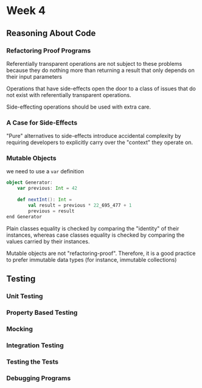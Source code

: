# Week 4
## Reasoning About Code
### Refactoring Proof Programs
Referentially transparent operations are not subject to these problems because they do nothing more than returning a result that only depends on their input parameters

Operations that have side-effects open the door to a class of issues that do not exist with referentially transparent operations.

Side-effecting operations should be used with extra care.

### A Case for Side-Effects
"Pure" alternatives to side-effects introduce accidental complexity by requiring developers to explicitly carry over the "context" they operate on.

### Mutable Objects
we need to use a `var` definition
```scala
object Generator:
    var previous: Int = 42
    
    def nextInt(): Int =
        val result = previous * 22_695_477 + 1
        previous = result
end Generator
```
Plain classes equality is checked by comparing the "identity" of their instances, whereas case classes equality is checked by comparing the values carried by their instances.

Mutable objects are not "refactoring-proof". Therefore, it is a good practice to prefer immutable data types (for instance, immutable collections)

## Testing
### Unit Testing

### Property Based Testing

### Mocking

### Integration Testing

### Testing the Tests

### Debugging Programs